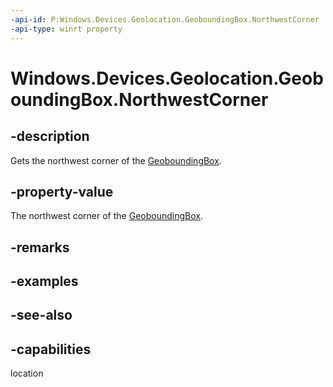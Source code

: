 ```yaml
---
-api-id: P:Windows.Devices.Geolocation.GeoboundingBox.NorthwestCorner
-api-type: winrt property
---
```


<!-- Property syntax
public Windows.Devices.Geolocation.BasicGeoposition NorthwestCorner { get; }
-->

# Windows.Devices.Geolocation.GeoboundingBox.NorthwestCorner

## -description
Gets the northwest corner of the [GeoboundingBox](geoboundingbox.md).

## -property-value
The northwest corner of the [GeoboundingBox](geoboundingbox.md).

## -remarks

## -examples

## -see-also

## -capabilities
location

